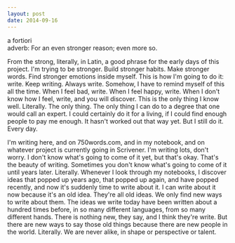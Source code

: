 ```yaml
---
layout: post
date: 2014-09-16
---
```


a fortiori  
adverb: For an even stronger reason; even more so.

From the strong, literally, in Latin, a good phrase for the early days of this project. I'm trying to be stronger. Build stronger habits. Make stronger words. Find stronger emotions inside myself. This is how I'm going to do it: write. Keep writing. Always write. Somehow, I have to remind myself of this all the time. When I feel bad, write. When I feel happy, write. When I don't know how I feel, write, and you will discover. This is the only thing I know well. Literally. The only thing. The only thing I can do to a degree that one would call an expert. I could certainly do it for a living, if I could find enough people to pay me enough. It hasn't worked out that way yet. But I still do it. Every day. 

I'm writing here, and on 750words.com, and in my notebook, and on whatever project is currently going in Scrivener. I'm writing lots, don't worry. I don't know what's going to come of it yet, but that's okay. That's the beauty of writing. Sometimes you don't know what's going to come of it until years later. Literally. Whenever I look through my notebooks, I discover ideas that popped up years ago, that popped up again, and have popped recently, and now it's suddenly time to write about it. I can write about it now because it's an old idea. They're all old ideas. We only find new ways to write about them. The ideas we write today have been written about a hundred times before, in so many different languages, from so many different hands. There is nothing new, they say, and I think they're write. But there are new ways to say those old things because there are new people in the world. Literally. We are never alike, in shape or perspective or talent.
